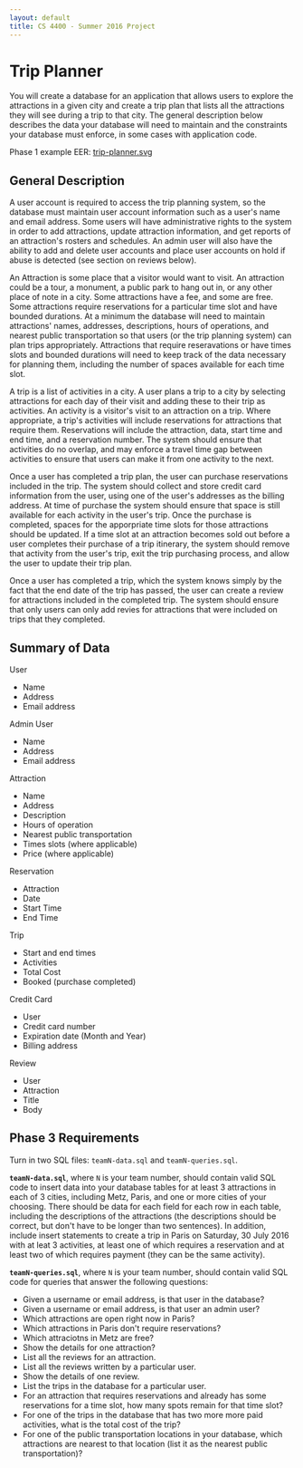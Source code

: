 ```yaml
---
layout: default
title: CS 4400 - Summer 2016 Project
---
```


# Trip Planner

You will create a database for an application that allows users to explore the attractions in a given city and create a trip plan that lists all the attractions they will see during a trip to that city. The general description below describes the data your database will need to maintain and the constraints your database must enforce, in some cases with application code.

Phase 1 example EER: [trip-planner.svg](trip-planner.svg)

## General Description

A user account is required to access the trip planning system, so the database must maintain user account information such as a user's name and email address. Some users will have administrative rights to the system in order to add attractions, update attraction information, and get reports of an attraction's rosters and schedules. An admin user will also have the ability to add and delete user accounts and place user accounts on hold if abuse is detected (see section on reviews below).

An Attraction is some place that a visitor would want to visit. An attraction could be a tour, a monument, a public park to hang out in, or any other place of note in a city. Some attractions have a fee, and some are free. Some attractions require reservations for a particular time slot and have bounded durations. At a minimum the database will need to maintain attractions' names, addresses, descriptions, hours of operations, and nearest public transportation so that users (or the trip planning system) can plan trips appropriately. Attractions that require reseravations or have times slots and bounded durations will need to keep track of the data necessary for planning them, including the number of spaces available for each time slot.

A trip is a list of activities in a city. A user plans a trip to a city by selecting attractions for each day of their visit and adding these to their trip as activities. An activity is a visitor's visit to an attraction on a trip. Where appropriate, a trip's activities will include reservations for attractions that require them. Reservations will include the attraction, data, start time and end time, and a reservation number. The system should ensure that activities do no overlap, and may enforce a travel time gap between activities to ensure that users can make it from one activity to the next.

Once a user has completed a trip plan, the user can purchase reservations included in the trip. The system should collect and store credit card information from the user, using one of the user's addresses as the billing address. At time of purchase the system should ensure that space is still available for each activity in the user's trip. Once the purchase is completed, spaces for the apporpriate time slots for those attractions should be updated. If a time slot at an attraction becomes sold out before a user completes their purchase of a trip itinerary, the system should remove that activity from the user's trip, exit the trip purchasing process, and allow the user to update their trip plan.

Once a user has completed a trip, which the system knows simply by the fact that the end date of the trip has passed, the user can create a review for attractions included in the completed trip. The system should ensure that only users can only add revies for attractions that were included on trips that they completed.

## Summary of Data

User

- Name
- Address
- Email address

Admin User

- Name
- Address
- Email address

Attraction

- Name
- Address
- Description
- Hours of operation
- Nearest public transportation
- Times slots (where applicable)
- Price (where applicable)

Reservation

- Attraction
- Date
- Start Time
- End Time

Trip

- Start and end times
- Activities
- Total Cost
- Booked (purchase completed)

Credit Card

- User
- Credit card number
- Expiration date (Month and Year)
- Billing address

Review

- User
- Attraction
- Title
- Body


## Phase 3 Requirements

Turn in two SQL files: `teamN-data.sql` and `teamN-queries.sql`.

**`teamN-data.sql`**, where `N` is your team number, should contain valid SQL code to insert data into your database tables for at least 3 attractions in each of 3 cities, including Metz, Paris, and one or more cities of your choosing. There should be data for each field for each row in each table, including the descriptions of the attractions (the descriptions should be correct, but don't have to be longer than two sentences). In addition, include insert statements to create a trip in Paris on Saturday, 30 July 2016 with at leat 3 activities, at least one of which requires a reservation and at least two of which requires payment (they can be the same activity).

**`teamN-queries.sql`**, where `N` is your team number, should contain valid SQL code for queries that answer the following questions:

- Given a username or email address, is that user in the database?
- Given a username or email address, is that user an admin user?
- Which attractions are open right now in Paris?
- Which attractions in Paris don't require reservations?
- Which attraciotns in Metz are free?
- Show the details for one attraction?
- List all the reviews for an attraction.
- List all the reviews written by a particular user.
- Show the details of one review.
- List the trips in the database for a particular user.
- For an attraction that requires reservations and already has some reservations for a time slot, how many spots remain for that time slot?
- For one of the trips in the database that has two more more paid activities, what is the total cost of the trip?
- For one of the public transportation locations in your database, which attractions are nearest to that location (list it as the nearest public transportation)?


<!--

## UI Mockups

User log's in.
<div class="panel panel-default">
<div class="panel-heading">
<h3 class="panel-title">Sign in</h3>
</div>
<div class="panel-body">

<form class="form-horizontal">

<div class="form-group">
<label for="username" class="col-sm-2 control-label">Username</label>
<div class="col-sm-10">
<input type="username" class="form-control" id="username" placeholder="">
</div>
</div>

<div class="form-group">
<label for="password" class="col-sm-2 control-label">Password</label>
<div class="col-sm-10">
<input type="password" class="form-control" id="password" placeholder="Password">
</div>
</div>

<div class="form-group">
<div class="col-sm-offset-2 col-sm-10">
<button type="sbumit" class="btn btn-default">Register</button>
<button type="submit" class="btn btn-default">Sign in</button>
</div>
</div>
</form>

</div>
</div>

User dashboard listing existing trips.
<div class="panel panel-default">
<div class="panel-heading">
<h3 class="panel-title">Arcot Ramathorn</h3>
</div>
<div class="panel-body">

<form class="form-horizontal">

<div class="form-group">
<label for="username" class="col-sm-2 control-label">Username</label>
<div class="col-sm-10">
<input type="username" class="form-control" id="username" placeholder="">
</div>
</div>

<div class="form-group">
<label for="password" class="col-sm-2 control-label">Password</label>
<div class="col-sm-10">
<input type="password" class="form-control" id="password" placeholder="Password">
</div>
</div>

<div class="form-group">
<div class="col-sm-offset-2 col-sm-10">
<button type="sbumit" class="btn btn-default">Register</button>
<button type="submit" class="btn btn-default">Sign in</button>
</div>
</div>
</form>

</div>
</div>
-->